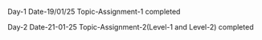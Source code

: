 Day-1
Date-19/01/25
Topic-Assignment-1 completed

Day-2
Date-21-01-25
Topic-Assignment-2(Level-1 and Level-2) completed
